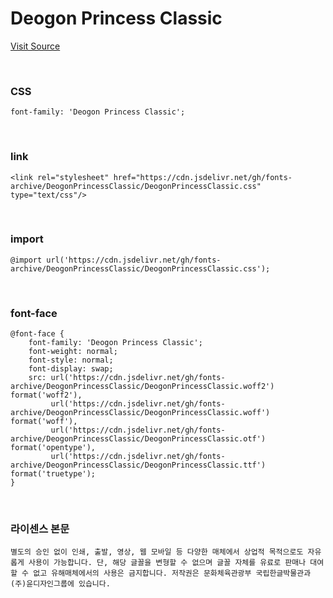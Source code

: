 # Deogon Princess Classic

[Visit Source](https://hanfont.hangeul.go.kr/relaxfont/font/deokon.do)

&nbsp;

### CSS

```
font-family: 'Deogon Princess Classic';
```

&nbsp;

### link

```
<link rel="stylesheet" href="https://cdn.jsdelivr.net/gh/fonts-archive/DeogonPrincessClassic/DeogonPrincessClassic.css" type="text/css"/>
```

&nbsp;

### import

```
@import url('https://cdn.jsdelivr.net/gh/fonts-archive/DeogonPrincessClassic/DeogonPrincessClassic.css');
```

&nbsp;

### font-face

```
@font-face {
    font-family: 'Deogon Princess Classic';
    font-weight: normal;
    font-style: normal;
    font-display: swap;
    src: url('https://cdn.jsdelivr.net/gh/fonts-archive/DeogonPrincessClassic/DeogonPrincessClassic.woff2') format('woff2'),
         url('https://cdn.jsdelivr.net/gh/fonts-archive/DeogonPrincessClassic/DeogonPrincessClassic.woff') format('woff'),
         url('https://cdn.jsdelivr.net/gh/fonts-archive/DeogonPrincessClassic/DeogonPrincessClassic.otf') format('opentype'),
         url('https://cdn.jsdelivr.net/gh/fonts-archive/DeogonPrincessClassic/DeogonPrincessClassic.ttf') format('truetype');
}
```

&nbsp;

### 라이센스 본문

```
별도의 승인 없이 인쇄, 출발, 영상, 웹 모바일 등 다양한 매체에서 상업적 목적으로도 자유롭게 사용이 가능합니다. 단, 해당 글꼴을 변형할 수 없으며 글꼴 자체를 유료로 판매나 대여할 수 없고 유해매체에서의 사용은 금지합니다. 저작권은 문화체육관광부 국립한글박물관과 (주)윤디자인그룹에 있습니다.
```
